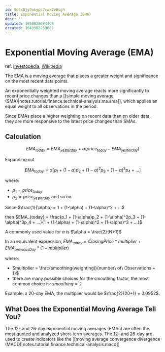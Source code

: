 ```yaml
---
id: 9o5c8jy9akypc7rwk2v8sgh
title: Exponential Moving Average (EMA)
desc: ''
updated: 1650026084498
created: 1649902259855
---
```

# Exponential Moving Average (EMA)

ref: [Investopedia](https://www.investopedia.com/terms/e/ema.asp), [Wikipedia](https://en.wikipedia.org/wiki/Moving_average)

The EMA is a moving average that places a greater weight and significance on the most recent data points.

An exponentially weighted moving average reacts more significantly to recent price changes than a [[simple moving average (SMA)|notes.tutorial.finance.technical-analysis.ma.sma]], which applies an equal weight to all observations in the period.

Since EMAs place a higher weighting on recent data than on older data, they are more responsive to the latest price changes than SMAs.

## Calculation

$$EMA_{today} = EMA_{yesterday} + \alpha(price_{today}-EMA_{yesterday})$$

Expanding out

$$EMA_{today} = \alpha[p_1 + (1-\alpha)p_2 + (1-\alpha)^2p_3 + (1-\alpha)^3p_4 + ...]$$

where:
- $p_1 = price_{today}$
- $p_2 = price_{yesterday}$ and so on

Since $\frac{1}{\alpha} = 1 + (1-\alpha) + (1-\alpha)^2 + ...$

then $EMA_{today} = \frac{p_1 + (1-\alpha)p_2 + (1-\alpha)^2p_3 + (1-\alpha)^3p_4 + ...}{1 + (1-\alpha) + (1-\alpha)^2 + (1-\alpha)^3 + ...}$

A commonly used value for $\alpha$ is $\alpha = \frac{2}{N+1}$

In an equivalent expression, $EMA_{today} = ClosingPrice * multiplier + EMA_{previousDay} * (1 - multiplier)$

where:
- $multiplier = \frac{smoothing(weighting)}{number\ of\ Observations + 1}$
- there are many possible choices for the smoothing factor, the most common choice is: $smoothing=2$

Example: a 20-day EMA, the multiplier would be $\frac{2}{20+1} = 0.0952$.

## What Does the Exponential Moving Average Tell You?

The 12- and 26-day exponential moving averages (EMAs) are often the most quoted and analyzed short-term averages. The 12- and 26-day are used to create indicators like the [[moving average convergence divergence (MACD)|notes.tutorial.finance.technical-analysis.macd]]
